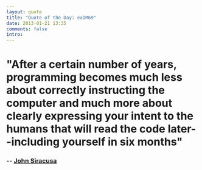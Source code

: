 ```yaml
---
layout: quote
title: "Quote of the Day: exDM69"
date: 2013-01-21 13:35
comments: false
intro: 
---
```

# "After a certain number of years, programming becomes much less about correctly instructing the computer and much more about clearly expressing your intent to the humans that will read the code later--including yourself in six months"
### -- [John Siracusa][author]

[author]: http://www.macstories.net/featured/macstories-interviews-john-siracusa/
